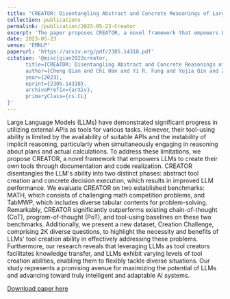 ```yaml
---
title: "CREATOR: Disentangling Abstract and Concrete Reasonings of Large Language Models through Tool Creation"
collection: publications
permalink: /publication/2023-05-23-Creator
excerpt: 'The paper proposes CREATOR, a novel framework that empowers LLMs to create their own tools through documentation and code realization'
date: 2023-05-23
venue: 'EMNLP'
paperurl: 'https://arxiv.org/pdf/2305.14318.pdf'
citation: '@misc{qian2023creator,
      title={CREATOR: Disentangling Abstract and Concrete Reasonings of Large Language Models through Tool Creation}, 
      author={Cheng Qian and Chi Han and Yi R. Fung and Yujia Qin and Zhiyuan Liu and Heng Ji},
      year={2023},
      eprint={2305.14318},
      archivePrefix={arXiv},
      primaryClass={cs.CL}
}'
---
```


Large Language Models (LLMs) have demonstrated significant progress in utilizing external APIs as tools for various tasks. However, their tool-using ability is limited by the availability of suitable APIs and the instability of implicit reasoning, particularly when simultaneously engaging in reasoning about plans and actual calculations. To address these limitations, we propose CREATOR, a novel framework that empowers LLMs to create their own tools through documentation and code realization. CREATOR disentangles the LLM's ability into two distinct phases: abstract tool creation and concrete decision execution, which results in improved LLM performance. We evaluate CREATOR on two established benchmarks: MATH, which consists of challenging math competition problems, and TabMWP, which includes diverse tabular contents for problem-solving. Remarkably, CREATOR significantly outperforms existing chain-of-thought (CoT), program-of-thought (PoT), and tool-using baselines on these two benchmarks. Additionally, we present a new dataset, Creation Challenge, comprising 2K diverse questions, to highlight the necessity and benefits of LLMs' tool creation ability in effectively addressing these problems. Furthermore, our research reveals that leveraging LLMs as tool creators facilitates knowledge transfer, and LLMs exhibit varying levels of tool creation abilities, enabling them to flexibly tackle diverse situations. Our study represents a promising avenue for maximizing the potential of LLMs and advancing toward truly intelligent and adaptable AI systems.

[Download paper here](https://arxiv.org/pdf/2305.14318.pdf)

